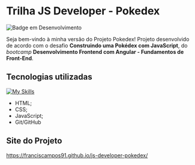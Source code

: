 # Trilha JS Developer - Pokedex
![Badge em Desenvolvimento](http://img.shields.io/static/v1?label=STATUS&message=EM%20DESENVOLVIMENTO&color=GREEN&style=for-the-badge)

Seja bem-vindo à minha versão do Projeto Pokedex!
Projeto desenvolvido de acordo com o desafio **Construindo uma Pokédex com JavaScript**, do *bootcamp*  **Desenvolvimento Frontend com Angular  - Fundamentos de Front-End**.


## Tecnologias utilizadas

[![My Skills](https://skillicons.dev/icons?i=html,css,js,git,github)](https://skillicons.dev)

- HTML;
- CSS;
- JavaScript;
- Git/GitHub

## Site do Projeto

https://franciscampos91.github.io/js-developer-pokedex/

